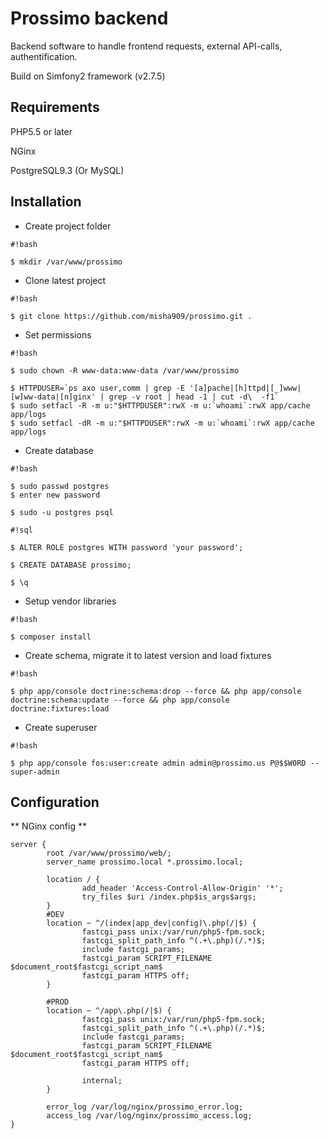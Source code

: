 # Prossimo backend #

Backend software to handle frontend requests, external API-calls, authentification.

Build on Simfony2 framework (v2.7.5)

## Requirements ##

PHP5.5 or later

NGinx

PostgreSQL9.3 (Or MySQL)

## Installation ##

- Create project folder

```
#!bash

$ mkdir /var/www/prossimo

```

- Clone latest project 

```
#!bash

$ git clone https://github.com/misha909/prossimo.git .

```

- Set permissions

```
#!bash

$ sudo chown -R www-data:www-data /var/www/prossimo

$ HTTPDUSER=`ps axo user,comm | grep -E '[a]pache|[h]ttpd|[_]www|[w]ww-data|[n]ginx' | grep -v root | head -1 | cut -d\  -f1`
$ sudo setfacl -R -m u:"$HTTPDUSER":rwX -m u:`whoami`:rwX app/cache app/logs
$ sudo setfacl -dR -m u:"$HTTPDUSER":rwX -m u:`whoami`:rwX app/cache app/logs

```

- Create database

```
#!bash

$ sudo passwd postgres
$ enter new password

$ sudo -u postgres psql

```

```
#!sql

$ ALTER ROLE postgres WITH password 'your password';

$ CREATE DATABASE prossimo;

$ \q

```

- Setup vendor libraries 

```
#!bash

$ composer install

```

- Create schema, migrate it to latest version and load fixtures

```
#!bash

$ php app/console doctrine:schema:drop --force && php app/console doctrine:schema:update --force && php app/console doctrine:fixtures:load

```

- Create superuser

```
#!bash

$ php app/console fos:user:create admin admin@prossimo.us P@$$W0RD --super-admin

```


## Configuration ##

** NGinx config **

```
server {
        root /var/www/prossimo/web/;
        server_name prossimo.local *.prossimo.local;

        location / {
                add_header 'Access-Control-Allow-Origin' '*';
                try_files $uri /index.php$is_args$args;
        }
        #DEV
        location ~ ^/(index|app_dev|config)\.php(/|$) {
                fastcgi_pass unix:/var/run/php5-fpm.sock;
                fastcgi_split_path_info ^(.+\.php)(/.*)$;
                include fastcgi_params;
                fastcgi_param SCRIPT_FILENAME $document_root$fastcgi_script_nam$
                fastcgi_param HTTPS off;
        }
		
		#PROD
        location ~ ^/app\.php(/|$) {
                fastcgi_pass unix:/var/run/php5-fpm.sock;
                fastcgi_split_path_info ^(.+\.php)(/.*)$;
                include fastcgi_params;
                fastcgi_param SCRIPT_FILENAME $document_root$fastcgi_script_nam$
                fastcgi_param HTTPS off;

                internal;
        }

        error_log /var/log/nginx/prossimo_error.log;
        access_log /var/log/nginx/prossimo_access.log;
}
```
